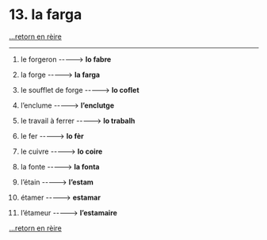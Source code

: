 # 13. la farga

[...retorn en rèire](../sommaire.md)

---

1. le forgeron -----> **lo fabre**

2. la forge -----> **la farga**

3. le soufflet de forge -----> **lo coflet**

4. l’enclume -----> **l’enclutge**

5. le travail à ferrer -----> **lo trabalh**

6. le fer -----> **lo fèr**

7. le cuivre -----> **lo coire**

8. la fonte -----> **la fonta**

9. l’étain -----> **l’estam**

10. étamer -----> **estamar**

11. l’étameur -----> **l’estamaire**

[...retorn en rèire](../sommaire.md)
